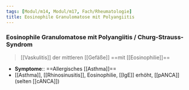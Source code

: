 ```yaml
---
tags: [Modul/m14, Modul/m17, Fach/Rheumatologie]
title: Eosinophile Granulomatose mit Polyangiitis
---
```

### Eosinophile Granulomatose mit Polyangiitis / Churg-Strauss-Syndrom 
> [[Vaskulitis]] der mittleren [[Gefäße]] ==mit [[Eosinophilie]]==
- **Symptome**:: ==Allergisches [[Asthma]]==
- [[Asthma]], [[Rhinosinusitis]], Eosinophilie, [[IgE]] erhöht, [[pANCA]] (selten [[cANCA]])